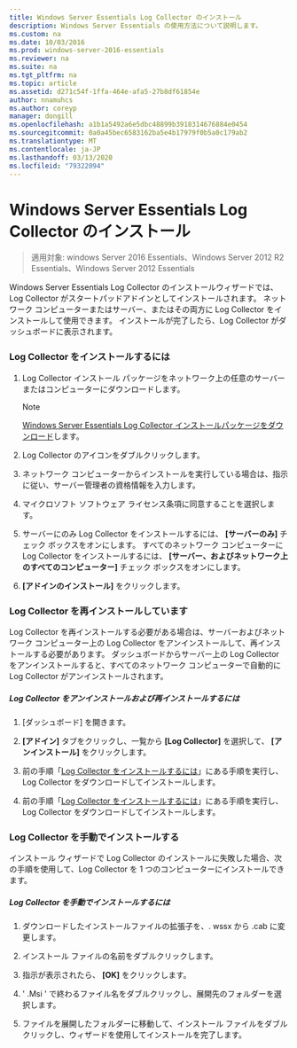 ```yaml
---
title: Windows Server Essentials Log Collector のインストール
description: Windows Server Essentials の使用方法について説明します。
ms.custom: na
ms.date: 10/03/2016
ms.prod: windows-server-2016-essentials
ms.reviewer: na
ms.suite: na
ms.tgt_pltfrm: na
ms.topic: article
ms.assetid: d271c54f-1ffa-464e-afa5-27b8df61854e
author: nnamuhcs
ms.author: coreyp
manager: dongill
ms.openlocfilehash: a1b1a5492a6e5dbc48899b3918314676884e0454
ms.sourcegitcommit: 0a0a45bec6583162ba5e4b17979f0b5a0c179ab2
ms.translationtype: MT
ms.contentlocale: ja-JP
ms.lasthandoff: 03/13/2020
ms.locfileid: "79322094"
---
```

# <a name="install-the-windows-server-essentials-log-collector"></a>Windows Server Essentials Log Collector のインストール

>適用対象: windows Server 2016 Essentials、Windows Server 2012 R2 Essentials、Windows Server 2012 Essentials

Windows Server Essentials Log Collector のインストールウィザードでは、Log Collector がスタートパッドアドインとしてインストールされます。 ネットワーク コンピューターまたはサーバー、またはその両方に Log Collector をインストールして使用できます。 インストールが完了したら、Log Collector がダッシュボードに表示されます。  
  
###  <a name="BKMK_ToInstall"></a>Log Collector をインストールするには  
  
1.  Log Collector インストール パッケージをネットワーク上の任意のサーバーまたはコンピューターにダウンロードします。  
  
    > [!NOTE]
    > [Windows Server Essentials Log Collector インストールパッケージをダウンロード](https://www.microsoft.com/download/details.aspx?id=34821)します。  
  
2.  Log Collector のアイコンをダブルクリックします。  
  
3.  ネットワーク コンピューターからインストールを実行している場合は、指示に従い、サーバー管理者の資格情報を入力します。  
  
4.  マイクロソフト ソフトウェア ライセンス条項に同意することを選択します。  
  
5.  サーバーにのみ Log Collector をインストールするには、 **[サーバーのみ]** チェック ボックスをオンにします。 すべてのネットワーク コンピューターに Log Collector をインストールするには、 **[サーバー、およびネットワーク上のすべてのコンピューター]** チェック ボックスをオンにします。  
  
6.  **[アドインのインストール]** をクリックします。  
  
###  <a name="BKMK_Reinstall"></a>Log Collector を再インストールしています  
 Log Collector を再インストールする必要がある場合は、サーバーおよびネットワーク コンピューター上の Log Collector をアンインストールして、再インストールする必要があります。 ダッシュボードからサーバー上の Log Collector をアンインストールすると、すべてのネットワーク コンピューターで自動的に Log Collector がアンインストールされます。  
  
##### <a name="to-uninstall-and-reinstall-the-log-collector"></a>Log Collector をアンインストールおよび再インストールするには  
  
1.  [ダッシュボード] を開きます。  
  
2.  **[アドイン]** タブをクリックし、一覧から **[Log Collector]** を選択して、 **[アンインストール]** をクリックします。  
  

3.  前の手順「[Log Collector をインストールするには](Install-the-Windows-Server-Essentials-Log-Collector.md#BKMK_ToInstall)」にある手順を実行し、Log Collector をダウンロードしてインストールします。  

3.  前の手順「[Log Collector をインストールするには](../support/Install-the-Windows-Server-Essentials-Log-Collector.md#BKMK_ToInstall)」にある手順を実行し、Log Collector をダウンロードしてインストールします。  

  
### <a name="manually-install-the-log-collector"></a>Log Collector を手動でインストールする  
 インストール ウィザードで Log Collector のインストールに失敗した場合、次の手順を使用して、Log Collector を 1 つのコンピューターにインストールできます。  
  
##### <a name="to-manually-install-the-log-collector"></a>Log Collector を手動でインストールするには  
  
1.  ダウンロードしたインストールファイルの拡張子を、. wssx から .cab に変更します。  
  
2.  インストール ファイルの名前をダブルクリックします。  
  
3.  指示が表示されたら、 **[OK]** をクリックします。  
  
4.  ' .Msi ' で終わるファイル名をダブルクリックし、展開先のフォルダーを選択します。  
  
5.  ファイルを展開したフォルダーに移動して、インストール ファイルをダブルクリックし、ウィザードを使用してインストールを完了します。
